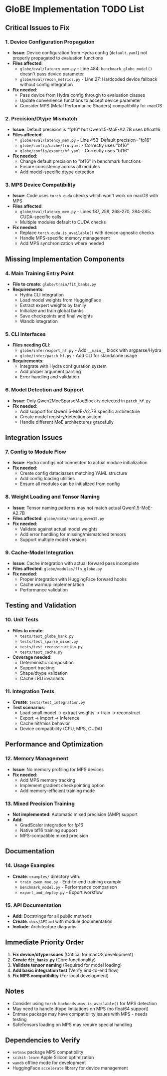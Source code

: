 # GloBE Implementation TODO List

## Critical Issues to Fix

### 1. Device Configuration Propagation
- **Issue**: Device configuration from Hydra config (`default.yaml`) not properly propagated to evaluation functions
- **Files affected**: 
  - `globe/eval/latency_mem.py` - Line 484: `benchmark_globe_model()` doesn't pass device parameter
  - `globe/eval/recon_metrics.py` - Line 27: Hardcoded device fallback without config integration
- **Fix needed**: 
  - Pass device from Hydra config through to evaluation classes
  - Update convenience functions to accept device parameter
  - Consider MPS (Metal Performance Shaders) compatibility for macOS

### 2. Precision/Dtype Mismatch
- **Issue**: Default precision is "fp16" but Qwen1.5-MoE-A2.7B uses bfloat16
- **Files affected**:
  - `globe/eval/latency_mem.py` - Line 453: Default precision="fp16"
  - `globe/config/cache/lru.yaml` - Correctly uses "bf16"
  - `globe/config/export/hf.yaml` - Correctly uses "bf16"
- **Fix needed**: 
  - Change default precision to "bf16" in benchmark functions
  - Ensure consistency across all modules
  - Add model-specific dtype detection

### 3. MPS Device Compatibility
- **Issue**: Code uses `torch.cuda` checks which won't work on macOS with MPS
- **Files affected**:
  - `globe/eval/latency_mem.py` - Lines 187, 258, 268-270, 284-285: CUDA-specific calls
  - Multiple modules default to CUDA checks
- **Fix needed**:
  - Replace `torch.cuda.is_available()` with device-agnostic checks
  - Handle MPS-specific memory management
  - Add MPS synchronization where needed

## Missing Implementation Components

### 4. Main Training Entry Point
- **File to create**: `globe/train/fit_banks.py`
- **Requirements**:
  - Hydra CLI integration
  - Load model weights from HuggingFace
  - Extract expert weights by family
  - Initialize and train global banks
  - Save checkpoints and final weights
  - Wandb integration

### 5. CLI Interfaces
- **Files needing CLI**:
  - `globe/infer/export_hf.py` - Add `__main__` block with argparse/Hydra
  - `globe/infer/patch_hf.py` - Add CLI for standalone usage
- **Requirements**:
  - Integrate with Hydra configuration system
  - Add proper argument parsing
  - Error handling and validation

### 6. Model Detection and Support
- **Issue**: Only Qwen2MoeSparseMoeBlock is detected in `patch_hf.py`
- **Fix needed**:
  - Add support for Qwen1.5-MoE-A2.7B specific architecture
  - Create model registry/detection system
  - Handle different MoE architectures gracefully

## Integration Issues

### 7. Config to Module Flow
- **Issue**: Hydra configs not connected to actual module initialization
- **Fix needed**:
  - Create config dataclasses matching YAML structure
  - Add config loading utilities
  - Ensure all modules can be initialized from config

### 8. Weight Loading and Tensor Naming
- **Issue**: Tensor naming patterns may not match actual Qwen1.5-MoE-A2.7B
- **Files affected**: `globe/data/naming_qwen15.py`
- **Fix needed**:
  - Validate against actual model weights
  - Add error handling for missing/mismatched tensors
  - Support multiple model versions

### 9. Cache-Model Integration
- **Issue**: Cache integration with actual forward pass incomplete
- **Files affected**: `globe/modules/ffn_globe.py`
- **Fix needed**:
  - Proper integration with HuggingFace forward hooks
  - Cache warmup implementation
  - Performance validation

## Testing and Validation

### 10. Unit Tests
- **Files to create**:
  - `tests/test_globe_bank.py`
  - `tests/test_sparse_mixer.py`
  - `tests/test_reconstruction.py`
  - `tests/test_cache.py`
- **Coverage needed**:
  - Deterministic composition
  - Support tracking
  - Shape/dtype validation
  - Cache LRU invariants

### 11. Integration Tests
- **Create**: `tests/test_integration.py`
- **Test scenarios**:
  - Load small model → extract weights → train → reconstruct
  - Export → import → inference
  - Cache hit/miss behavior
  - Device compatibility (CPU, MPS, CUDA)

## Performance and Optimization

### 12. Memory Management
- **Issue**: No memory profiling for MPS devices
- **Fix needed**:
  - Add MPS memory tracking
  - Implement gradient checkpointing option
  - Add memory-efficient training mode

### 13. Mixed Precision Training
- **Not implemented**: Automatic mixed precision (AMP) support
- **Add**:
  - GradScaler integration for fp16
  - Native bf16 training support
  - MPS-compatible mixed precision

## Documentation

### 14. Usage Examples
- **Create**: `examples/` directory with:
  - `train_qwen_moe.py` - End-to-end training example
  - `benchmark_model.py` - Performance comparison
  - `export_and_deploy.py` - Export workflow

### 15. API Documentation
- **Add**: Docstrings for all public methods
- **Create**: `docs/API.md` with module documentation
- **Include**: Architecture diagrams

## Immediate Priority Order

1. **Fix device/dtype issues** (Critical for macOS development)
2. **Create `fit_banks.py`** (Core functionality)
3. **Validate tensor naming** (Required for model loading)
4. **Add basic integration test** (Verify end-to-end flow)
5. **Fix MPS compatibility** (For local development)

## Notes

- Consider using `torch.backends.mps.is_available()` for MPS detection
- May need to handle dtype limitations on MPS (no float64 support)
- Entmax package may have compatibility issues with MPS - needs testing
- SafeTensors loading on MPS may require special handling

## Dependencies to Verify

- `entmax` package MPS compatibility
- `scikit-learn` Apple Silicon optimization
- `wandb` offline mode for development
- HuggingFace `accelerate` library for device management
